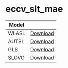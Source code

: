 # eccv_slt_mae

| Model   |                                    |
|---------|------------------------------------|
| WLASL   | [Download](https://sc.link/kx2Ud)  |
| AUTSL   | [Download](https://sc.link/CJE74)  |
| GLS     | [Download](https://sc.link/rV4OF)  |
| SLOVO   | [Download](https://sc.link/BySDp)  |